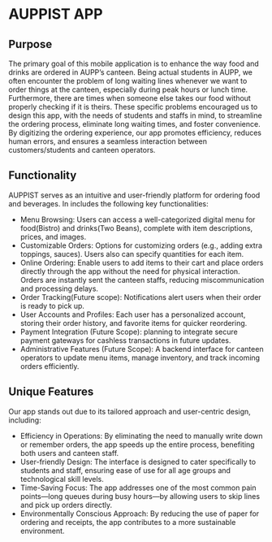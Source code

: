 # AUPPIST APP
## Purpose
The primary goal of this mobile application is to enhance the way food and drinks are ordered in AUPP’s canteen. Being actual students in AUPP, we often encounter the problem of long waiting lines whenever we want to order things at the canteen, especially during peak hours or lunch time. Furthermore, there are times when someone else takes our food without properly checking if it is theirs. These specific problems encouraged us to design this app, with the needs of students and staffs in mind, to streamline the ordering process, eliminate long waiting times, and foster convenience. By digitizing the ordering experience, our app promotes efficiency, reduces human errors, and ensures a seamless interaction between customers/students and canteen operators. 

## Functionality
AUPPIST serves as an intuitive and user-friendly platform for ordering food and beverages. In includes the following key functionalities:
-	Menu Browsing: Users can access a well-categorized digital menu for food(Bistro) and drinks(Two Beans), complete with item descriptions, prices, and images.
-	Customizable Orders: Options for customizing orders (e.g., adding extra toppings, sauces). Users also can specify quantities for each item.
-	Online Ordering: Enable users to add items to their cart and place orders directly through the app without the need for physical interaction. Orders are instantly sent the canteen staffs, reducing miscommunication and processing delays. 
-	Order Tracking(Future scope): Notifications alert users when their order is ready to pick up.
-	User Accounts and Profiles: Each user has a personalized account, storing their order history, and favorite items for quicker reordering. 
-	Payment Integration (Future Scope): planning to integrate secure payment gateways for cashless transactions in future updates.
-	Administrative Features (Future Scope): A backend interface for canteen operators to update menu items, manage inventory, and track incoming orders efficiently.

## Unique Features
Our app stands out due to its tailored approach and user-centric design, including:
-	Efficiency in Operations: By eliminating the need to manually write down or remember orders, the app speeds up the entire process, benefiting both users and canteen staff.
-	User-friendly Design: The interface is designed to cater specifically to students and staff, ensuring ease of use for all age groups and technological skill levels.
-	Time-Saving Focus: The app addresses one of the most common pain points—long queues during busy hours—by allowing users to skip lines and pick up orders directly.
-	Environmentally Conscious Approach: By reducing the use of paper for ordering and receipts, the app contributes to a more sustainable environment.
